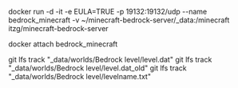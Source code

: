 docker run -d -it -e EULA=TRUE -p 19132:19132/udp --name bedrock_minecraft -v ~/minecraft-bedrock-server/_data:/minecraft itzg/minecraft-bedrock-server

docker attach bedrock_minecraft

git lfs track "_data/worlds/Bedrock level/level.dat"
git lfs track "_data/worlds/Bedrock level/level.dat_old"
git lfs track "_data/worlds/Bedrock level/levelname.txt"

